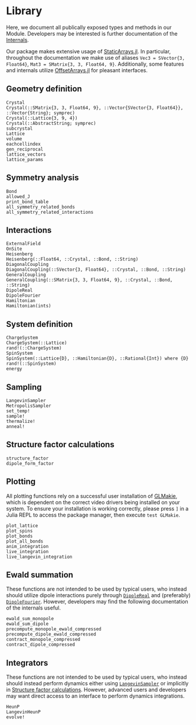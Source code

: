 # Library

Here, we document all publically exposed types and methods in our Module. Developers may be interested is further documentation of the [Internals](@ref).

Our package makes extensive usage of [StaticArrays.jl](https://github.com/JuliaArrays/StaticArrays.jl). In particular, throughout the documentation we make use of aliases `Vec3 = SVector{3, Float64}`, `Mat3 = SMatrix{3, 3, Float64, 9}`. Additionally, some features and internals utilize [OffsetArrays.jl](https://github.com/JuliaArrays/OffsetArrays.jl) for pleasant interfaces.

## Geometry definition

```@docs
Crystal
Crystal(::SMatrix{3, 3, Float64, 9}, ::Vector{SVector{3, Float64}}, ::Vector{String}; symprec)
Crystal(::Lattice{3, 9, 4})
Crystal(::AbstractString; symprec)
subcrystal
Lattice
volume
eachcellindex
gen_reciprocal
lattice_vectors
lattice_params
```

## Symmetry analysis

```@docs
Bond
allowed_J
print_bond_table
all_symmetry_related_bonds
all_symmetry_related_interactions
```

## Interactions

```@docs
ExternalField
OnSite
Heisenberg
Heisenberg(::Float64, ::Crystal, ::Bond, ::String)
DiagonalCoupling
DiagonalCoupling(::SVector{3, Float64}, ::Crystal, ::Bond, ::String)
GeneralCoupling
GeneralCoupling(::SMatrix{3, 3, Float64, 9}, ::Crystal, ::Bond, ::String)
DipoleReal
DipoleFourier
Hamiltonian
Hamiltonian(ints)
```

## System definition

```@docs
ChargeSystem
ChargeSystem(::Lattice)
rand!(::ChargeSystem)
SpinSystem
SpinSystem(::Lattice{D}, ::Hamiltonian{D}, ::Rational{Int}) where {D}
rand!(::SpinSystem)
energy
```

## Sampling

```@docs
LangevinSampler
MetropolisSampler
set_temp!
sample!
thermalize!
anneal!
```

## Structure factor calculations

```@docs
structure_factor
dipole_form_factor
```

## Plotting

All plotting functions rely on a successful user installation of [GLMakie](https://github.com/JuliaPlots/Makie.jl/tree/master/GLMakie), which is dependent on the correct video drivers being installed on your system. To ensure your installation is working correctly, please press `]` in a Julia REPL to access the package manager, then execute `test GLMakie`.

```@docs
plot_lattice
plot_spins
plot_bonds
plot_all_bonds
anim_integration
live_integration
live_langevin_integration
```

## Ewald summation

These functions are not intended to be used by typical users, who instead should utilize dipole interactions purely through [`DipoleReal`](@ref) and (preferably) [`DipoleFourier`](@ref). However, developers may find the following documentation of the internals useful.

```@docs
ewald_sum_monopole
ewald_sum_dipole
precompute_monopole_ewald_compressed
precompute_dipole_ewald_compressed
contract_monopole_compressed
contract_dipole_compressed
```

## Integrators

These functions are not intended to be used by typical users, who instead
should instead perform dynamics either using [`LangevinSampler`](@ref) or implicitly in [Structure factor calculations](@ref). However, advanced users and developers may want direct access to an interface to perform dynamics
integrations.

```@docs
HeunP
LangevinHeunP
evolve!
```